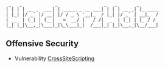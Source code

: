 ```                                              
 _   _            _                 _   _       _       
| | | | __ _  ___| | _____ _ __ ___| | | | __ _| |_ ____
| |_| |/ _` |/ __| |/ / _ \ '__|_  / |_| |/ _` | __|_  /
|  _  | (_| | (__|   <  __/ |   / /|  _  | (_| | |_ / / 
|_| |_|\__,_|\___|_|\_\___|_|  /___|_| |_|\__,_|\__/___|
```                                          

## Offensive Security

- Vulnerability [CrossSiteScripting](CrossSiteScripting/Readme.md)
